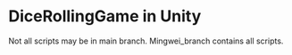 # DiceRollingGame in Unity

Not all scripts may be in main branch. Mingwei_branch contains all scripts.
